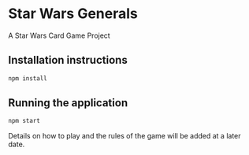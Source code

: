 # Star Wars Generals
A Star Wars Card Game Project

## Installation instructions

```sh
npm install
```

## Running the application

```sh
npm start
```

Details on how to play and the rules of the game will be added at a later date.
